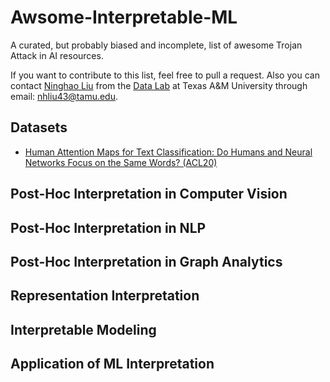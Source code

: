 # Awsome-Interpretable-ML

A curated, but probably biased and incomplete, list of awesome Trojan Attack in AI resources.

If you want to contribute to this list, feel free to pull a request. Also you can contact [Ninghao Liu](http://people.tamu.edu/~nhliu43/) from the [Data Lab](http://faculty.cs.tamu.edu/xiahu/) at Texas A&M University through email: nhliu43@tamu.edu.

## Datasets
* [Human Attention Maps for Text Classification: Do Humans and Neural Networks Focus on the Same Words? (ACL20)](https://www.aclweb.org/anthology/2020.acl-main.419.pdf)

## Post-Hoc Interpretation in Computer Vision


## Post-Hoc Interpretation in NLP


## Post-Hoc Interpretation in Graph Analytics


## Representation Interpretation


## Interpretable Modeling


## Application of ML Interpretation

